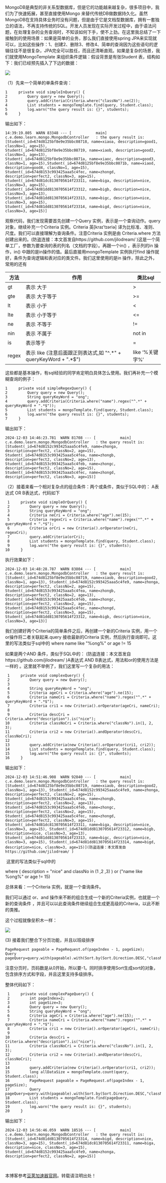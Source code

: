 
MongoDB是典型的非关系型数据库，但是它的功能越来越复杂，很多项目中，我们为了快速拓展，甚至直接使用Mongo 来替代传统DB做数据持久化。虽然MongoDB在支持具体业务时没有问题，但是由于它是文档型数据库，拥有一套独立的语法，不再支持传统的SQL。开发人员发现在实际开发过程中，由于语法问题，在处理复杂的业务查询时，不知该如何下手，使不上劲。在这里我总结了一下接触到的使用场景：如果是简单的业务，那么我们直接使用spring JPA来实现就可以，比如这些操作：1、创建2、删除3、修改4、简单的查询因为这些语句的逻辑往往不是很复杂，JPA完全可以胜任，而且还清晰直观。如果是复杂的场景，我们就使用MongoTemplate 来组织条件逻辑：假设背景是有张Student 表，结构如下：我们已经预先插入了下边的数据：


![](https://img2024.cnblogs.com/blog/704073/202412/704073-20241203143754028-266698577.jpg)


（1）先来一个简单的单条件查询：




```
1     private void simpleInQuery() {
2         Query query = new Query();
3         query.addCriteria(Criteria.where("classNo").ne(2));
4         List students = mongoTemplate.find(query, Student.class);
5         log.warn("the query result is: {}", students);
6     }
```


输出如下：




```
14:39:19.805  WARN 83348 --- [           main] c.e.demo.learn.mongo.MongodbController   : the query result is: 
[Student(_id=674d8125bf8e9e35bbc08718, name=xiaoa, description=good1, classNo=1, age=15), 
Student(_id=674d8125bf8e9e35bbc08719, name=xiaob, description=good2, classNo=1, age=13), 
Student(_id=674d8125bf8e9e35bbc0871a, name=xiaoc, description=good3, classNo=1, age=15),Student(_id=674d8125bf8e9e35bbc0871b, name=xiaod, description=good4, classNo=1, age=15), 
Student(_id=674d8153c993425aaa5c4fec, name=zhongd, description=perfect2, classNo=3, age=15), 
Student(_id=674d81dc8130705614f23311, name=biga, description=nice, classNo=3, age=15), 
Student(_id=674d81dd8130705614f23312, name=bigb, description=nice, classNo=3, age=13), 
Student(_id=674d81dd8130705614f23313, name=bigc, description=nice, classNo=3, age=15), 
Student(_id=674d81dd8130705614f23314, name=bigd, description=nice, classNo=3, age=15)]
```


观察代码，我们发现需要首先创建一个Query 实例，表示是一个查询动作。query 对象，继续补充一个Criteria 实例。Criteria 英\[kraɪ'tɪəriə] 译为比标准、准则、尺度。我们可以直接理解为查询条件。注意Criteria 实例是由 Criteria.where 方法创建出来的。(防盗连接：本文首发自https://github.com/jilodream/ )这是一个简单工厂，参数为要查询的表的列名（文档的字段）。再跟一个in() ，表示列的in 操作，in() 中跟的是in操作的值。最后直接用mongoTemplate 实例执行find 操作就好，条件为查询逻辑和表对应的类文件。我们这里使用的是in 操作，除此之外，常用的还有




| 方法 | 作用 | 类比sql |
| --- | --- | --- |
| gt | 表示 大于 | \> |
| gte | 表示 大于等于 | \>\= |
| lt | 表示 小于 | \< |
| lte | 表示 小于等于 | \<\= |
| ne | 表示 不等于 | !\= |
| nin | 表示 不属于 | not in |
| is | 表示等于 | \= |
| regex | 表示 like (注意后面跟正则表达式,如 "^.\*" \+ queryKeyWord \+ ".\*$") | like ‘%关键字%’ |


这些都是基本操作，有sql经验的同学肯定明白具体怎么使用。我们再补充一个模糊查询的例子：




```
1     private void simpleRegexQuery() {
2         Query query = new Query();
3         String queryKeyWord = "ong";
4         query.addCriteria(Criteria.where("name").regex("^.*" + queryKeyWord + ".*$"));
5         List students = mongoTemplate.find(query, Student.class);
6         log.warn("the query result is: {}", students);
7     }
```


输出如下：




```
2024-12-03 14:46:23.781  WARN 81708 --- [           main] c.e.demo.learn.mongo.MongodbController   : the query result is: [Student(_id=674d8152c993425aaa5c4fe9, name=zhonga, description=perfect2, classNo=2, age=15), Student(_id=674d8153c993425aaa5c4fea, name=zhongb, description=perfect2, classNo=2, age=13), Student(_id=674d8153c993425aaa5c4feb, name=zhongc, description=perfect2, classNo=2, age=15), Student(_id=674d8153c993425aaa5c4fec, name=zhongd, description=perfect2, classNo=3, age=15)]
```


（2）接着来看一个相对复杂点的组合条件：两个或条件，类似于SQL中的： A表达式 OR B表达式，代码如下




```
 1     private void simpleOrQuery() {
 2         Query query = new Query();
 3         String queryKeyWord = "ong";
 4         Criteria neCri = Criteria.where("age").ne(15);
 5         Criteria regexCri = Criteria.where("name").regex("^.*" + queryKeyWord + ".*$");
 6         Criteria orCri = new Criteria().orOperator(neCri, regexCri);
 7         query.addCriteria(orCri);
 8         List students = mongoTemplate.find(query, Student.class);
 9         log.warn("the query result is: {}", students);
10     }
```


执行效果如下：




```
2024-12-03 14:48:28.787  WARN 83804 --- [           main] c.e.demo.learn.mongo.MongodbController   : the query result is: [Student(_id=674d8125bf8e9e35bbc08719, name=xiaob, description=good2, classNo=1, age=13), Student(_id=674d8152c993425aaa5c4fe9, name=zhonga, description=perfect2, classNo=2, age=15), Student(_id=674d8153c993425aaa5c4fea, name=zhongb, description=perfect2, classNo=2, age=13), Student(_id=674d8153c993425aaa5c4feb, name=zhongc, description=perfect2, classNo=2, age=15), Student(_id=674d8153c993425aaa5c4fec, name=zhongd, description=perfect2, classNo=3, age=15), Student(_id=674d81dd8130705614f23312, name=bigb, description=nice, classNo=3, age=13)]
```


我们创建好两个Criteria的简单条件之后，再创建一个新的Criteria 实例，用一个or操作将二者关联起来.query 接收最新的Criteria 实例，然后执行查询即可。这里的写法类似于sql中的 where name like "%ong%" or age !\= 15


如果是两个AND 条件，类似于SQL中的： (防盗连接：本文首发自https://github.com/jilodream/ )A表达式 AND B表达式，用法和or的使用方法是一样的 。这里就不举例了，我们这里写一个复杂的用法：




```
 1     private void complexQuery() {
 2         Query query = new Query();
 3 
 4         String queryKeyWord = "ong";
 5         Criteria ageCri = Criteria.where("age").ne(15);
 6         Criteria nameCri = Criteria.where("name").regex("^.*" + queryKeyWord + ".*$");
 7         Criteria cri1 = new Criteria().orOperator(ageCri, nameCri);
 8 
 9         Criteria descCri = Criteria.where("description").is("nice");
10         Criteria classNoCri = Criteria.where("classNo").in(1, 2, 3);
11         Criteria cri2 = new Criteria().andOperator(descCri, classNoCri);
12 
13         query.addCriteria(new Criteria().orOperator(cri1, cri2));
14         List students = mongoTemplate.find(query, Student.class);
15         log.warn("the query result is: {}", students);
16     }
```


输出如下：




```
2024-12-03 14:51:46.908  WARN 92840 --- [           main] c.e.demo.learn.mongo.MongodbController   : the query result is: [Student(_id=674d8125bf8e9e35bbc08719, name=xiaob, description=good2, classNo=1, age=13), Student(_id=674d8152c993425aaa5c4fe9, name=zhonga, description=perfect2, classNo=2, age=15), Student(_id=674d8153c993425aaa5c4fea, name=zhongb, description=perfect2, classNo=2, age=13), Student(_id=674d8153c993425aaa5c4feb, name=zhongc, description=perfect2, classNo=2, age=15), Student(_id=674d8153c993425aaa5c4fec, name=zhongd, description=perfect2, classNo=3, age=15), Student(_id=674d81dc8130705614f23311, name=biga, description=nice, classNo=3, age=15), Student(_id=674d81dd8130705614f23312, name=bigb, description=nice, classNo=3, age=13), Student(_id=674d81dd8130705614f23313, name=bigc, description=nice, classNo=3, age=15), Student(_id=674d81dd8130705614f23314, name=bigd, description=nice, classNo=3, age=15)](防盗连接：本文首发自https://github.com/jilodream/ )
```


 这里的写法类似于sql中的


where ( description \= "nice" and classNo in (1 ,2 ,3\) ) or ("name like %ong%" or age !\= 15\) 


总体来看：一个Criteria 实例，就是一个查询条件。


我们可以通过 or、and 操作来不断的组合生成一个新的Criteria实例，也就是一个新的查询条件 ，并且可以以此查询条件继续组合生成更高级的Criteria，以此不断的类推。


这个过程就像垒积木一样：


*![](https://img2024.cnblogs.com/blog/704073/202412/704073-20241203145440527-895795380.jpg)*


(3\) 接着我们整合下分页功能，并且以班级排序




```
PageRequest pageable = PageRequest.of(pageIndex - 1, pageSize);
Query pageQuery=query.with(pageable).with(Sort.by(Sort.Direction.DESC,"classNo"));
```


注意分页时，页码数是从0开始，所以要\-1。同时排序使用Sort生成sort的对象，包含排序方式和字段，并且这里支持多级排序。


整体代码如下：




```
 1     private void complexPageQuery() {
 2         int pageIndex=2;
 3         int pageSize=3;
 4         Query query = new Query();
 5         String queryKeyWord = "ong";
 6         Criteria ageCri = Criteria.where("age").ne(15);
 7         Criteria nameCri = Criteria.where("name").regex("^.*" + queryKeyWord + ".*$");
 8         Criteria cri1 = new Criteria().orOperator(ageCri, nameCri);
 9 
10         Criteria descCri = Criteria.where("description").is("nice");
11         Criteria classNoCri = Criteria.where("classNo").in(1, 2, 3);
12         Criteria cri2 = new Criteria().andOperator(descCri, classNoCri);
13 
14         query.addCriteria(new Criteria().orOperator(cri1, cri2));
15         long allDataSize = mongoTemplate.count(query, Student.class);
16         PageRequest pageable = PageRequest.of(pageIndex - 1, pageSize);
17         Query pageQuery=query.with(pageable).with(Sort.by(Sort.Direction.DESC,"classNo"));
18         List students = mongoTemplate.find(pageQuery, Student.class);
19         log.warn("the query result is: {}", students);
20     }
```


输出如下：




```
2024-12-03 14:56:46.059  WARN 18516 --- [           main] c.e.demo.learn.mongo.MongodbController   : the query result is: [Student(_id=674d81dd8130705614f23314, name=bigd, description=nice, classNo=3, age=15), Student(_id=674d81dc8130705614f23311, name=biga, description=nice, classNo=3, age=15), Student(_id=674d8152c993425aaa5c4fe9, name=zhonga, description=perfect2, classNo=2, age=15)]
```


 


 本博客参考[豆荚加速器官网](https://baitenghuo.com)。转载请注明出处！
